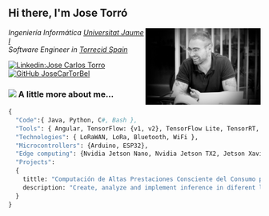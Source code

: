 <h2> Hi there, I'm Jose Torró </h2>

<img align='right' src="./Assets/profile.png" width="230">

<p><em>Ingeniería Informática  <a href="https://www.uji.es/">Universitat Jaume I</a>
</br>Software Engineer in <a href="https://www.torrecid.com/es/indice/">Torrecid Spain</a>
</em></p>


[![Linkedin:Jose Carlos Torro](https://img.shields.io/badge/-Jose_Carlos_Torro-blue?style=flat-square&logo=Linkedin&logoColor=white&link=https://www.linkedin.com/in/jose-carlos-torr%C3%B3-a94b67194/)](https://www.linkedin.com/in/jose-carlos-torr%C3%B3-a94b67194/)
[![GitHub JoseCarTorBel](https://img.shields.io/github/followers/JoseCarTorBel?label=follow&style=social)](https://github.com/JoseCarTorBel)


### <img src="https://media.giphy.com/media/VgCDAzcKvsR6OM0uWg/giphy.gif" width="50"> A little more about me...  

```Python
{
  "Code":{ Java, Python, C#, Bash },
  "Tools": { Angular, TensorFlow: {v1, v2}, TensorFlow Lite, TensorRT, SQL Server, Android },
  "Technologies": { LoRaWAN, LoRa, Bluetooth, WiFi },
  "Microcontrollers": {Arduino, ESP32},
  "Edge computing": {Nvidia Jetson Nano, Nvidia Jetson TX2, Jetson Xavier NX, Google Coral dev board, Raspberry Pi},  
  "Projects": 
  {
    tittle: "Computación de Altas Prestaciones Consciente del Consumo para Redes Neuronales Profundas",
    description: "Create, analyze and implement inference in diferent low consumption systems as Nvidia Jetson Nano"
  }
}
```




